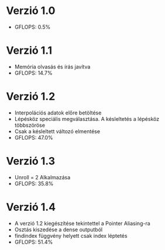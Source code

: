# Verzió 1.0
* GFLOPS: 0.5%

# Verzió 1.1
* Memória olvasás és írás javítva
* GFLOPS: 14.7%

# Verzió 1.2
* Interpolációs adatok előre betöltése
* Lépésköz speciális megválasztása. A késleltetés a lépésköz többszöröse
* Csak a késleltett változó elmentése
* GFLOPS: 47.0%

# Verzió 1.3
* Unroll = 2 Alkalmazása
* GFLOPS: 35.8%

# Verzió 1.4
* A verzió 1.2 kiegészítése tekintettel a Pointer Aliasing-ra
* Osztás kiszedése a dense outputból
* findindex függvény helyett csak index léptetés
* GFLOPS: 51.4%